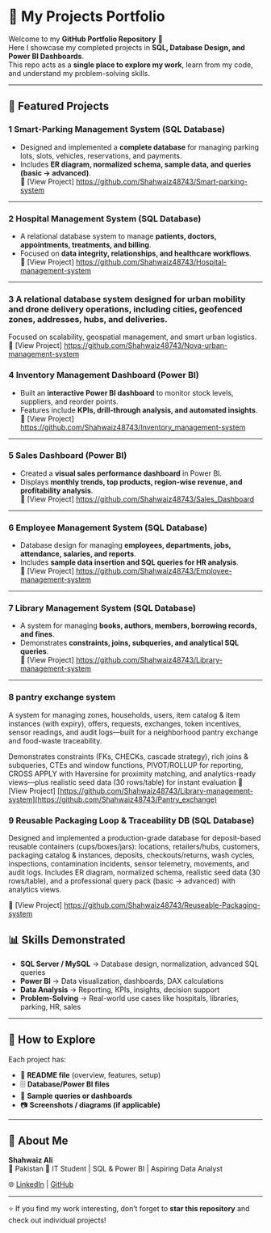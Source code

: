 # 📂 My Projects Portfolio

Welcome to my **GitHub Portfolio Repository** 👋  
Here I showcase my completed projects in **SQL, Database Design, and Power BI Dashboards**.  
This repo acts as a **single place to explore my work**, learn from my code, and understand my problem-solving skills.  

---

## 🚀 Featured Projects

### 1 Smart-Parking Management System (SQL Database)
- Designed and implemented a **complete database** for managing parking lots, slots, vehicles, reservations, and payments.  
- Includes **ER diagram, normalized schema, sample data, and queries (basic → advanced)**.  
🔗 [View Project] https://github.com/Shahwaiz48743/Smart-parking-system

---

### 2 Hospital Management System (SQL Database)
- A relational database system to manage **patients, doctors, appointments, treatments, and billing**.  
- Focused on **data integrity, relationships, and healthcare workflows**.  
🔗 [View Project] https://github.com/Shahwaiz48743/Hospital-management-system

---

### 3 A relational database system designed for urban mobility and drone delivery operations, including cities, geofenced zones, addresses, hubs, and deliveries.

Focused on scalability, geospatial management, and smart urban logistics.
🔗 [View Project] https://github.com/Shahwaiz48743/Nova-urban-management-system

### 4 Inventory Management Dashboard (Power BI)
- Built an **interactive Power BI dashboard** to monitor stock levels, suppliers, and reorder points.  
- Features include **KPIs, drill-through analysis, and automated insights**.  
🔗 [View Project] https://github.com/Shahwaiz48743/Inventory_management-system

---

### 5 Sales Dashboard (Power BI)
- Created a **visual sales performance dashboard** in Power BI.  
- Displays **monthly trends, top products, region-wise revenue, and profitability analysis**.  
🔗 [View Project] https://github.com/Shahwaiz48743/Sales_Dashboard

---

### 6 Employee Management System (SQL Database)
- Database design for managing **employees, departments, jobs, attendance, salaries, and reports**.  
- Includes **sample data insertion and SQL queries for HR analysis**.  
🔗 [View Project] https://github.com/Shahwaiz48743/Employee-management-system

---

### 7 Library Management System (SQL Database)
- A system for managing **books, authors, members, borrowing records, and fines**.  
- Demonstrates **constraints, joins, subqueries, and analytical SQL queries**.  
🔗 [View Project] https://github.com/Shahwaiz48743/Library-management-system

---
### 8 pantry exchange system  
A system for managing zones, households, users, item catalog & item instances (with expiry), offers, requests, exchanges, token incentives, sensor readings, and audit logs—built for a neighborhood pantry exchange and food-waste traceability.

Demonstrates constraints (FKs, CHECKs, cascade strategy), rich joins & subqueries, CTEs and window functions, PIVOT/ROLLUP for reporting, CROSS APPLY with Haversine for proximity matching, and analytics-ready views—plus realistic seed data (30 rows/table) for instant evaluation
🔗 [View Project] [https://github.com/Shahwaiz48743/Library-management-system](https://github.com/Shahwaiz48743/Pantry_exchange)

### 9 Reusable Packaging Loop & Traceability DB (SQL Database)
Designed and implemented a production-grade database for deposit-based reusable containers (cups/boxes/jars): locations, retailers/hubs, customers, packaging catalog & instances, deposits, checkouts/returns, wash cycles, inspections, contamination incidents, sensor telemetry, movements, and audit logs.
Includes ER diagram, normalized schema, realistic seed data (30 rows/table), and a professional query pack (basic → advanced) with analytics views.

🔗 [View Project]  https://github.com/Shahwaiz48743/Reuseable-Packaging-system


## 📊 Skills Demonstrated
- **SQL Server / MySQL** → Database design, normalization, advanced SQL queries  
- **Power BI** → Data visualization, dashboards, DAX calculations  
- **Data Analysis** → Reporting, KPIs, insights, decision support  
- **Problem-Solving** → Real-world use cases like hospitals, libraries, parking, HR, sales  

---

## 📌 How to Explore
Each project has:
- 📄 **README file** (overview, features, setup)  
- 🗄️ **Database/Power BI files**  
- 📝 **Sample queries or dashboards**  
- 📷 **Screenshots / diagrams (if applicable)**  

---

## 👤 About Me
**Shahwaiz Ali**  
📍 Pakistan 
💼 IT Student | SQL & Power BI | Aspiring Data Analyst  

🌐 [LinkedIn](#) | [GitHub](#)  

---

⭐ If you find my work interesting, don’t forget to **star this repository** and check out individual projects!
